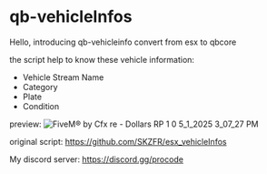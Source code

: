 # qb-vehicleInfos

Hello,
introducing qb-vehicleinfo convert from esx to qbcore 

the script help to know these vehicle information:
- Vehicle Stream Name
- Category
- Plate
- Condition



preview: ![FiveM® by Cfx re - Dollars RP 1 0 5_1_2025 3_07_27 PM](https://github.com/user-attachments/assets/c61d2317-5386-4f64-aa5c-e1820162d047)

original script: https://github.com/SKZFR/esx_vehicleInfos


My discord server: https://discord.gg/procode
